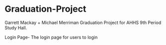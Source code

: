 # Graduation-Project
Garrett Mackay + Michael Merriman Graduation Project for AHHS 9th Period Study Hall.

Login Page- The login page for users to login
